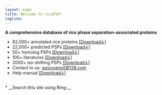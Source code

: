 ```yaml
---
layout: page
title: Welcome to ricePSP!
tagline: 
---
```


<head>
<meta name="referrer" content="origin">
<meta name="360-site-verification" content="a001bbd21eece523e61ae2e25da2ac1f" />
</head>

__A comprehensive database of rice phase separation-associated proteins__
* 82,000+ annotated rice proteins [[Download↓]](https://ricepsp.github.io/allProteins.table.txt)  
* 22,000+ predicted PSPs [[Download↓]](https://ricepsp.github.io/famInfo.table.txt)  
* 50+ homolog PSPs [[Download↓]](https://ricepsp.github.io/geneKeyword.table.txt)  
* 100+ literatures [[Download↓]](https://ricepsp.github.io/reference.table.txt)  
* 2000+ iso-shifting PSPs [[Download↓]](https://ricepsp.github.io/net.pdf)  
* Contact to us:  wzouyang2@126.com
* Help manual [[Download↓]](https://ricepsp.github.io/help.pdf)  


<br>
* __Search this site using Bing:__
<div id="customSearch">
<script type="text/javascript" 
    id="bcs_js_snippet"
    src="https://ui.customsearch.ai/api/ux/rendering-js?customConfig=0f6eb78d-01ff-4f89-853a-b0cb64bcfa27&market=zh-CN&version=latest&q=">
</script>
</div>
  
<br>

<script type="text/javascript" src="//rf.revolvermaps.com/0/0/7.js?i=5caqzzljnb7&amp;m=0&amp;c=ff0000&amp;cr1=ffffff&amp;sx=0" async="async"></script>
